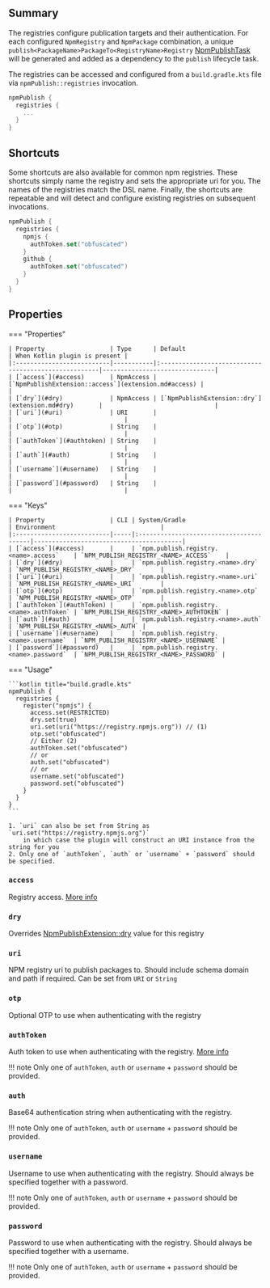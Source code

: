 ## Summary

The registries configure publication targets and their authentication. For each configured `NpmRegistry`
and `NpmPackage` combination,
a unique `publish<PackageName>PackageTo<RegistryName>Registry` [NpmPublishTask](../tasks/NpmPublishTask.md) will be
generated and added as a dependency to the `publish` lifecycle task.

The registries can be accessed and configured from a `build.gradle.kts` file via `npmPublish::registries` invocation.

```kotlin title="build.gradle.kts"
npmPublish {
  registries {
    ...
  }
}
```

## Shortcuts

Some shortcuts are also available for common npm registries. These shortcuts simply name the registry and sets the
appropriate uri for you. The names of the registries match the DSL name. Finally, the shortcuts are repeatable and will
detect and configure existing registries on subsequent invocations.

```kotlin title="build.gradle.kts"
npmPublish {
  registries {
    npmjs {
      authToken.set("obfuscated")
    }
    github {
      authToken.set("obfuscated")
    }
  }
}
```

## Properties

=== "Properties"

    | Property                  | Type      | Default                                              | When Kotlin plugin is present |
    |:--------------------------|-----------|:-----------------------------------------------------|-------------------------------|
    | [`access`](#access)       | NpmAccess | [`NpmPublishExtension::access`](extension.md#access) |                               |
    | [`dry`](#dry)             | NpmAccess | [`NpmPublishExtension::dry`](extension.md#dry)       |                               |
    | [`uri`](#uri)             | URI       |                                                      |                               |
    | [`otp`](#otp)             | String    |                                                      |                               |
    | [`authToken`](#authtoken) | String    |                                                      |                               |
    | [`auth`](#auth)           | String    |                                                      |                               |
    | [`username`](#username)   | String    |                                                      |                               |
    | [`password`](#password)   | String    |                                                      |                               |

=== "Keys"

    | Property                  | CLI | System/Gradle                           | Environment                             |
    |:--------------------------|-----|:----------------------------------------|-----------------------------------------|
    | [`access`](#access)       |     | `npm.publish.registry.<name>.access`    | `NPM_PUBLISH_REGISTRY_<NAME>_ACCESS`    |
    | [`dry`](#dry)             |     | `npm.publish.registry.<name>.dry`       | `NPM_PUBLISH_REGISTRY_<NAME>_DRY`       |
    | [`uri`](#uri)             |     | `npm.publish.registry.<name>.uri`       | `NPM_PUBLISH_REGISTRY_<NAME>_URI`       |
    | [`otp`](#otp)             |     | `npm.publish.registry.<name>.otp`       | `NPM_PUBLISH_REGISTRY_<NAME>_OTP`       |
    | [`authToken`](#authToken) |     | `npm.publish.registry.<name>.authToken` | `NPM_PUBLISH_REGISTRY_<NAME>_AUTHTOKEN` |
    | [`auth`](#auth)           |     | `npm.publish.registry.<name>.auth`      | `NPM_PUBLISH_REGISTRY_<NAME>_AUTH` |
    | [`username`](#username)   |     | `npm.publish.registry.<name>.username`  | `NPM_PUBLISH_REGISTRY_<NAME>_USERNAME` |
    | [`password`](#password)   |     | `npm.publish.registry.<name>.password`  | `NPM_PUBLISH_REGISTRY_<NAME>_PASSWORD` |

=== "Usage"

    ```kotlin title="build.gradle.kts"
    npmPublish {
      registries {
        register("npmjs") {
          access.set(RESTRICTED)
          dry.set(true)
          uri.set(uri("https://registry.npmjs.org")) // (1)
          otp.set("obfuscated")
          // Either (2)
          authToken.set("obfuscated")
          // or
          auth.set("obfuscated")
          // or
          username.set("obfuscated")
          password.set("obfuscated")
        }
      }
    }
    ```

    1. `uri` can also be set from String as `uri.set("https://registry.npmjs.org")` 
        in which case the plugin will construct an URI instance from the string for you
    2. Only one of `authToken`, `auth` or `username` + `password` should be specified.

### `access`

Registry access.
[More info](https://docs.npmjs.com/package-scope-access-level-and-visibility)

### `dry`

Overrides [NpmPublishExtension::dry](extension.md#dry) value for this registry

### `uri`

NPM registry uri to publish packages to. Should include schema domain and path if required. Can be set from `URI`
or `String`

### `otp`

Optional OTP to use when authenticating with the registry

### `authToken`

Auth token to use when authenticating with the registry.
[More info](https://docs.npmjs.com/about-access-tokens)

!!! note
    Only one of `authToken`, `auth` or `username` + `password` should be provided.

### `auth`

Base64 authentication string when authenticating with the registry.

!!! note
    Only one of `authToken`, `auth` or `username` + `password` should be provided.

### `username`

Username to use when authenticating with the registry.
Should always be specified together with a password.

!!! note
    Only one of `authToken`, `auth` or `username` + `password` should be provided.

### `password`

Password to use when authenticating with the registry.
Should always be specified together with a username.

!!! note
    Only one of `authToken`, `auth` or `username` + `password` should be provided.
